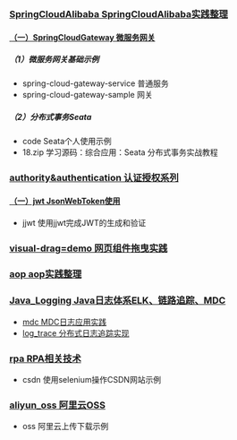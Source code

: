 ### [SpringCloudAlibaba SpringCloudAlibaba实践整理](https://github.com/TheOctopus3430/CodeHub/tree/main/SpringCloudAlibaba)
#### [（一）SpringCloudGateway  微服务网关](https://github.com/TheOctopus3430/CodeHub/tree/main/SpringCloudAlibaba/SpringCloudGateway)
##### （1）微服务网关基础示例 
* spring-cloud-gateway-service  普通服务
* spring-cloud-gateway-sample  网关

##### （2）分布式事务Seata 
* code Seata个人使用示例
* 18.zip  学习源码：综合应用：Seata 分布式事务实战教程


### [authority&authentication  认证授权系列]()
#### [（一）jwt JsonWebToken使用](https://github.com/TheOctopus3430/CodeHub/tree/main/authority&authentication/jwt)
* jjwt  使用jjwt完成JWT的生成和验证


### [visual-drag=demo  网页组件拖曳实践]()




### [aop  aop实践整理]()


### [Java_Logging Java日志体系ELK、链路追踪、MDC]()
* [mdc  MDC日志应用实践](https://github.com/TheOctopus3430/CodeHub/tree/main/Java_Logging/mdc)
* [log_trace  分布式日志追踪实现](https://github.com/TheOctopus3430/CodeHub/tree/main/Java_Logging/log_trace)


### [rpa RPA相关技术]()
* csdn  使用selenium操作CSDN网站示例


### [aliyun_oss 阿里云OSS]()
* oss 阿里云上传下载示例



